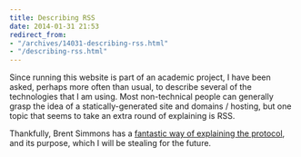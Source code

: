 ```yaml
---
title: Describing RSS
date: 2014-01-31 21:53
redirect_from:
- "/archives/14031-describing-rss.html"
- "/describing-rss.html"
---
```



Since running this website is part of an academic project, I have been asked, perhaps more often than usual, to describe several of the technologies that I am using. Most non-technical people can generally grasp the idea of a statically-generated site and domains / hosting, but one topic that seems to take an extra round of explaining is RSS. 

Thankfully, Brent Simmons has a [fantastic way of explaining the protocol](http://inessential.com/2014/01/29/describing_rss), and its purpose, which I will be stealing for the future. 
